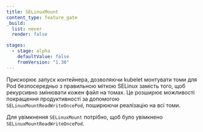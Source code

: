 ```yaml
---
title: SELinuxMount
content_type: feature_gate
_build:
  list: never
  render: false

stages:
  - stage: alpha
    defaultValue: false
    fromVersion: "1.30"
---
```

Прискорює запуск контейнера, дозволяючи kubelet монтувати томи для Pod безпосередньо з правильною міткою SELinux замість того, щоб рекурсивно змінювати кожен файл на томах. Це розширює можливості покращення продуктивності за допомогою `SELinuxMountReadWriteOncePod`, поширюючи реалізацію на всі томи.

Для увімкнення `SELinuxMount` потрібно, щоб було увімкнено `SELinuxMountReadWriteOncePod`.

